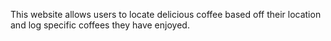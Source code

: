 This website allows users to locate delicious coffee based off their location and log specific coffees they have enjoyed. 